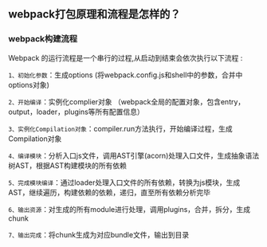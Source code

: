 ## webpack打包原理和流程是怎样的？

### webpack构建流程

Webpack 的运行流程是一个串行的过程,从启动到结束会依次执行以下流程 :

`1、初始化参数`：生成options (将webpack.config.js和shell中的参数，合并中options对象)

`2、开始编译`：实例化complier对象 （webpack全局的配置对象，包含entry，output，loader，plugins等所有配置信息）

`3、实例化Compilation对象`：compiler.run方法执行，开始编译过程，生成Compilation对象

`4、编译模块`：分析入口js文件，调用AST引擎(acorn)处理入口文件，生成抽象语法树AST，根据AST构建模块的所有依赖

`5、完成模块编译`：通过loader处理入口文件的所有依赖，转换为js模块，生成AST，继续遍历，构建依赖的依赖，递归，直至所有依赖分析完毕

`6、输出资源`：对生成的所有module进行处理，调用plugins，合并，拆分，生成chunk

`7、输出完成`：将chunk生成为对应bundle文件，输出到目录




